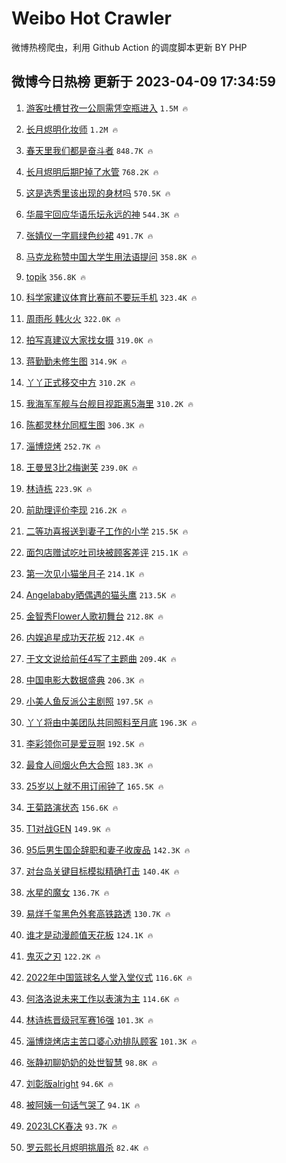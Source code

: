 # Weibo Hot Crawler 



微博热榜爬虫，利用 Github Action 的调度脚本更新 BY PHP 


## 微博今日热榜 更新于 2023-04-09 17:34:59 
1. [游客吐槽甘孜一公厕需凭空瓶进入](https://s.weibo.com/weibo?q=%23%E6%B8%B8%E5%AE%A2%E5%90%90%E6%A7%BD%E7%94%98%E5%AD%9C%E4%B8%80%E5%85%AC%E5%8E%95%E9%9C%80%E5%87%AD%E7%A9%BA%E7%93%B6%E8%BF%9B%E5%85%A5%23&t=31&band_rank=1&Refer=top) `1.5M 🔥` 

1. [长月烬明化妆师](https://s.weibo.com/weibo?q=%E9%95%BF%E6%9C%88%E7%83%AC%E6%98%8E%E5%8C%96%E5%A6%86%E5%B8%88&t=31&band_rank=2&Refer=top) `1.2M 🔥` 

1. [春天里我们都是奋斗者](https://s.weibo.com/weibo?q=%23%E6%98%A5%E5%A4%A9%E9%87%8C%E6%88%91%E4%BB%AC%E9%83%BD%E6%98%AF%E5%A5%8B%E6%96%97%E8%80%85%23&t=31&band_rank=3&Refer=top) `848.7K 🔥` 

1. [长月烬明后期P掉了水管](https://s.weibo.com/weibo?q=%23%E9%95%BF%E6%9C%88%E7%83%AC%E6%98%8E%E5%90%8E%E6%9C%9FP%E6%8E%89%E4%BA%86%E6%B0%B4%E7%AE%A1%23&t=31&band_rank=4&Refer=top) `768.2K 🔥` 

1. [这是选秀里该出现的身材吗](https://s.weibo.com/weibo?q=%23%E8%BF%99%E6%98%AF%E9%80%89%E7%A7%80%E9%87%8C%E8%AF%A5%E5%87%BA%E7%8E%B0%E7%9A%84%E8%BA%AB%E6%9D%90%E5%90%97%23&t=31&band_rank=5&Refer=top) `570.5K 🔥` 

1. [华晨宇回应华语乐坛永远的神](https://s.weibo.com/weibo?q=%23%E5%8D%8E%E6%99%A8%E5%AE%87%E5%9B%9E%E5%BA%94%E5%8D%8E%E8%AF%AD%E4%B9%90%E5%9D%9B%E6%B0%B8%E8%BF%9C%E7%9A%84%E7%A5%9E%23&t=31&band_rank=6&Refer=top) `544.3K 🔥` 

1. [张婧仪一字肩绿色纱裙](https://s.weibo.com/weibo?q=%23%E5%BC%A0%E5%A9%A7%E4%BB%AA%E4%B8%80%E5%AD%97%E8%82%A9%E7%BB%BF%E8%89%B2%E7%BA%B1%E8%A3%99%23&t=31&band_rank=7&Refer=top) `491.7K 🔥` 

1. [马克龙称赞中国大学生用法语提问](https://s.weibo.com/weibo?q=%23%E9%A9%AC%E5%85%8B%E9%BE%99%E7%A7%B0%E8%B5%9E%E4%B8%AD%E5%9B%BD%E5%A4%A7%E5%AD%A6%E7%94%9F%E7%94%A8%E6%B3%95%E8%AF%AD%E6%8F%90%E9%97%AE%23&t=31&band_rank=8&Refer=top) `358.8K 🔥` 

1. [topik](https://s.weibo.com/weibo?q=topik&t=31&band_rank=9&Refer=top) `356.8K 🔥` 

1. [科学家建议体育比赛前不要玩手机](https://s.weibo.com/weibo?q=%23%E7%A7%91%E5%AD%A6%E5%AE%B6%E5%BB%BA%E8%AE%AE%E4%BD%93%E8%82%B2%E6%AF%94%E8%B5%9B%E5%89%8D%E4%B8%8D%E8%A6%81%E7%8E%A9%E6%89%8B%E6%9C%BA%23&t=31&band_rank=10&Refer=top) `323.4K 🔥` 

1. [周雨彤 韩火火](https://s.weibo.com/weibo?q=%E5%91%A8%E9%9B%A8%E5%BD%A4%20%E9%9F%A9%E7%81%AB%E7%81%AB&t=31&band_rank=11&Refer=top) `322.0K 🔥` 

1. [拍写真建议大家找女摄](https://s.weibo.com/weibo?q=%E6%8B%8D%E5%86%99%E7%9C%9F%E5%BB%BA%E8%AE%AE%E5%A4%A7%E5%AE%B6%E6%89%BE%E5%A5%B3%E6%91%84&t=31&band_rank=12&Refer=top) `319.0K 🔥` 

1. [蒋勤勤未修生图](https://s.weibo.com/weibo?q=%23%E8%92%8B%E5%8B%A4%E5%8B%A4%E6%9C%AA%E4%BF%AE%E7%94%9F%E5%9B%BE%23&t=31&band_rank=13&Refer=top) `314.9K 🔥` 

1. [丫丫正式移交中方](https://s.weibo.com/weibo?q=%23%E4%B8%AB%E4%B8%AB%E6%AD%A3%E5%BC%8F%E7%A7%BB%E4%BA%A4%E4%B8%AD%E6%96%B9%23&t=31&band_rank=14&Refer=top) `310.2K 🔥` 

1. [我海军军舰与台舰目视距离5海里](https://s.weibo.com/weibo?q=%23%E6%88%91%E6%B5%B7%E5%86%9B%E5%86%9B%E8%88%B0%E4%B8%8E%E5%8F%B0%E8%88%B0%E7%9B%AE%E8%A7%86%E8%B7%9D%E7%A6%BB5%E6%B5%B7%E9%87%8C%23&t=31&band_rank=15&Refer=top) `310.2K 🔥` 

1. [陈都灵林允同框生图](https://s.weibo.com/weibo?q=%23%E9%99%88%E9%83%BD%E7%81%B5%E6%9E%97%E5%85%81%E5%90%8C%E6%A1%86%E7%94%9F%E5%9B%BE%23&t=31&band_rank=16&Refer=top) `306.3K 🔥` 

1. [淄博烧烤](https://s.weibo.com/weibo?q=%E6%B7%84%E5%8D%9A%E7%83%A7%E7%83%A4&t=31&band_rank=17&Refer=top) `252.7K 🔥` 

1. [王曼昱3比2梅谢芙](https://s.weibo.com/weibo?q=%23%E7%8E%8B%E6%9B%BC%E6%98%B13%E6%AF%942%E6%A2%85%E8%B0%A2%E8%8A%99%23&t=31&band_rank=18&Refer=top) `239.0K 🔥` 

1. [林诗栋](https://s.weibo.com/weibo?q=%E6%9E%97%E8%AF%97%E6%A0%8B&t=31&band_rank=19&Refer=top) `223.9K 🔥` 

1. [前助理评价李现](https://s.weibo.com/weibo?q=%23%E5%89%8D%E5%8A%A9%E7%90%86%E8%AF%84%E4%BB%B7%E6%9D%8E%E7%8E%B0%23&t=31&band_rank=20&Refer=top) `216.2K 🔥` 

1. [二等功喜报送到妻子工作的小学](https://s.weibo.com/weibo?q=%23%E4%BA%8C%E7%AD%89%E5%8A%9F%E5%96%9C%E6%8A%A5%E9%80%81%E5%88%B0%E5%A6%BB%E5%AD%90%E5%B7%A5%E4%BD%9C%E7%9A%84%E5%B0%8F%E5%AD%A6%23&t=31&band_rank=21&Refer=top) `215.5K 🔥` 

1. [面包店赠试吃吐司块被顾客差评](https://s.weibo.com/weibo?q=%23%E9%9D%A2%E5%8C%85%E5%BA%97%E8%B5%A0%E8%AF%95%E5%90%83%E5%90%90%E5%8F%B8%E5%9D%97%E8%A2%AB%E9%A1%BE%E5%AE%A2%E5%B7%AE%E8%AF%84%23&t=31&band_rank=22&Refer=top) `215.1K 🔥` 

1. [第一次见小猫坐月子](https://s.weibo.com/weibo?q=%23%E7%AC%AC%E4%B8%80%E6%AC%A1%E8%A7%81%E5%B0%8F%E7%8C%AB%E5%9D%90%E6%9C%88%E5%AD%90%23&t=31&band_rank=23&Refer=top) `214.1K 🔥` 

1. [Angelababy晒偶遇的猫头鹰](https://s.weibo.com/weibo?q=%23Angelababy%E6%99%92%E5%81%B6%E9%81%87%E7%9A%84%E7%8C%AB%E5%A4%B4%E9%B9%B0%23&t=31&band_rank=24&Refer=top) `213.5K 🔥` 

1. [金智秀Flower人歌初舞台](https://s.weibo.com/weibo?q=%23%E9%87%91%E6%99%BA%E7%A7%80Flower%E4%BA%BA%E6%AD%8C%E5%88%9D%E8%88%9E%E5%8F%B0%23&t=31&band_rank=25&Refer=top) `212.8K 🔥` 

1. [内娱追星成功天花板](https://s.weibo.com/weibo?q=%23%E5%86%85%E5%A8%B1%E8%BF%BD%E6%98%9F%E6%88%90%E5%8A%9F%E5%A4%A9%E8%8A%B1%E6%9D%BF%23&t=31&band_rank=26&Refer=top) `212.4K 🔥` 

1. [于文文说给前任4写了主题曲](https://s.weibo.com/weibo?q=%23%E4%BA%8E%E6%96%87%E6%96%87%E8%AF%B4%E7%BB%99%E5%89%8D%E4%BB%BB4%E5%86%99%E4%BA%86%E4%B8%BB%E9%A2%98%E6%9B%B2%23&t=31&band_rank=27&Refer=top) `209.4K 🔥` 

1. [中国电影大数据盛典](https://s.weibo.com/weibo?q=%23%E4%B8%AD%E5%9B%BD%E7%94%B5%E5%BD%B1%E5%A4%A7%E6%95%B0%E6%8D%AE%E7%9B%9B%E5%85%B8%23&t=31&band_rank=28&Refer=top) `206.3K 🔥` 

1. [小美人鱼反派公主剧照](https://s.weibo.com/weibo?q=%E5%B0%8F%E7%BE%8E%E4%BA%BA%E9%B1%BC%E5%8F%8D%E6%B4%BE%E5%85%AC%E4%B8%BB%E5%89%A7%E7%85%A7&t=31&band_rank=29&Refer=top) `197.5K 🔥` 

1. [丫丫将由中美团队共同照料至月底](https://s.weibo.com/weibo?q=%23%E4%B8%AB%E4%B8%AB%E5%B0%86%E7%94%B1%E4%B8%AD%E7%BE%8E%E5%9B%A2%E9%98%9F%E5%85%B1%E5%90%8C%E7%85%A7%E6%96%99%E8%87%B3%E6%9C%88%E5%BA%95%23&t=31&band_rank=30&Refer=top) `196.3K 🔥` 

1. [李彩领你可是爱豆啊](https://s.weibo.com/weibo?q=%23%E6%9D%8E%E5%BD%A9%E9%A2%86%E4%BD%A0%E5%8F%AF%E6%98%AF%E7%88%B1%E8%B1%86%E5%95%8A%23&t=31&band_rank=31&Refer=top) `192.5K 🔥` 

1. [最食人间烟火色大合照](https://s.weibo.com/weibo?q=%23%E6%9C%80%E9%A3%9F%E4%BA%BA%E9%97%B4%E7%83%9F%E7%81%AB%E8%89%B2%E5%A4%A7%E5%90%88%E7%85%A7%23&t=31&band_rank=32&Refer=top) `183.3K 🔥` 

1. [25岁以上就不用订闹钟了](https://s.weibo.com/weibo?q=%2325%E5%B2%81%E4%BB%A5%E4%B8%8A%E5%B0%B1%E4%B8%8D%E7%94%A8%E8%AE%A2%E9%97%B9%E9%92%9F%E4%BA%86%23&t=31&band_rank=33&Refer=top) `165.5K 🔥` 

1. [王菊路演状态](https://s.weibo.com/weibo?q=%23%E7%8E%8B%E8%8F%8A%E8%B7%AF%E6%BC%94%E7%8A%B6%E6%80%81%23&t=31&band_rank=34&Refer=top) `156.6K 🔥` 

1. [T1对战GEN](https://s.weibo.com/weibo?q=%23T1%E5%AF%B9%E6%88%98GEN%23&t=31&band_rank=35&Refer=top) `149.9K 🔥` 

1. [95后男生国企辞职和妻子收废品](https://s.weibo.com/weibo?q=%2395%E5%90%8E%E7%94%B7%E7%94%9F%E5%9B%BD%E4%BC%81%E8%BE%9E%E8%81%8C%E5%92%8C%E5%A6%BB%E5%AD%90%E6%94%B6%E5%BA%9F%E5%93%81%23&t=31&band_rank=36&Refer=top) `142.3K 🔥` 

1. [对台岛关键目标模拟精确打击](https://s.weibo.com/weibo?q=%23%E5%AF%B9%E5%8F%B0%E5%B2%9B%E5%85%B3%E9%94%AE%E7%9B%AE%E6%A0%87%E6%A8%A1%E6%8B%9F%E7%B2%BE%E7%A1%AE%E6%89%93%E5%87%BB%23&t=31&band_rank=37&Refer=top) `140.4K 🔥` 

1. [水星的魔女](https://s.weibo.com/weibo?q=%23%E6%B0%B4%E6%98%9F%E7%9A%84%E9%AD%94%E5%A5%B3%23&t=31&band_rank=38&Refer=top) `136.7K 🔥` 

1. [易烊千玺黑色外套高铁路透](https://s.weibo.com/weibo?q=%23%E6%98%93%E7%83%8A%E5%8D%83%E7%8E%BA%E9%BB%91%E8%89%B2%E5%A4%96%E5%A5%97%E9%AB%98%E9%93%81%E8%B7%AF%E9%80%8F%23&t=31&band_rank=39&Refer=top) `130.7K 🔥` 

1. [谁才是动漫颜值天花板](https://s.weibo.com/weibo?q=%23%E8%B0%81%E6%89%8D%E6%98%AF%E5%8A%A8%E6%BC%AB%E9%A2%9C%E5%80%BC%E5%A4%A9%E8%8A%B1%E6%9D%BF%23&t=31&band_rank=40&Refer=top) `124.1K 🔥` 

1. [鬼灭之刃](https://s.weibo.com/weibo?q=%E9%AC%BC%E7%81%AD%E4%B9%8B%E5%88%83&t=31&band_rank=41&Refer=top) `122.2K 🔥` 

1. [2022年中国篮球名人堂入堂仪式](https://s.weibo.com/weibo?q=%232022%E5%B9%B4%E4%B8%AD%E5%9B%BD%E7%AF%AE%E7%90%83%E5%90%8D%E4%BA%BA%E5%A0%82%E5%85%A5%E5%A0%82%E4%BB%AA%E5%BC%8F%23&t=31&band_rank=42&Refer=top) `116.6K 🔥` 

1. [何洛洛说未来工作以表演为主](https://s.weibo.com/weibo?q=%23%E4%BD%95%E6%B4%9B%E6%B4%9B%E8%AF%B4%E6%9C%AA%E6%9D%A5%E5%B7%A5%E4%BD%9C%E4%BB%A5%E8%A1%A8%E6%BC%94%E4%B8%BA%E4%B8%BB%23&t=31&band_rank=43&Refer=top) `114.6K 🔥` 

1. [林诗栋晋级冠军赛16强](https://s.weibo.com/weibo?q=%23%E6%9E%97%E8%AF%97%E6%A0%8B%E6%99%8B%E7%BA%A7%E5%86%A0%E5%86%9B%E8%B5%9B16%E5%BC%BA%23&t=31&band_rank=44&Refer=top) `101.3K 🔥` 

1. [淄博烧烤店主苦口婆心劝排队顾客](https://s.weibo.com/weibo?q=%23%E6%B7%84%E5%8D%9A%E7%83%A7%E7%83%A4%E5%BA%97%E4%B8%BB%E8%8B%A6%E5%8F%A3%E5%A9%86%E5%BF%83%E5%8A%9D%E6%8E%92%E9%98%9F%E9%A1%BE%E5%AE%A2%23&t=31&band_rank=45&Refer=top) `101.3K 🔥` 

1. [张静初聊奶奶的处世智慧](https://s.weibo.com/weibo?q=%23%E5%BC%A0%E9%9D%99%E5%88%9D%E8%81%8A%E5%A5%B6%E5%A5%B6%E7%9A%84%E5%A4%84%E4%B8%96%E6%99%BA%E6%85%A7%23&t=31&band_rank=46&Refer=top) `98.8K 🔥` 

1. [刘彰版alright](https://s.weibo.com/weibo?q=%23%E5%88%98%E5%BD%B0%E7%89%88alright%23&t=31&band_rank=47&Refer=top) `94.6K 🔥` 

1. [被阿姨一句话气哭了](https://s.weibo.com/weibo?q=%E8%A2%AB%E9%98%BF%E5%A7%A8%E4%B8%80%E5%8F%A5%E8%AF%9D%E6%B0%94%E5%93%AD%E4%BA%86&t=31&band_rank=48&Refer=top) `94.1K 🔥` 

1. [2023LCK春决](https://s.weibo.com/weibo?q=%232023LCK%E6%98%A5%E5%86%B3%23&t=31&band_rank=49&Refer=top) `93.7K 🔥` 

1. [罗云熙长月烬明挑眉杀](https://s.weibo.com/weibo?q=%23%E7%BD%97%E4%BA%91%E7%86%99%E9%95%BF%E6%9C%88%E7%83%AC%E6%98%8E%E6%8C%91%E7%9C%89%E6%9D%80%23&t=31&band_rank=50&Refer=top) `82.4K 🔥` 

